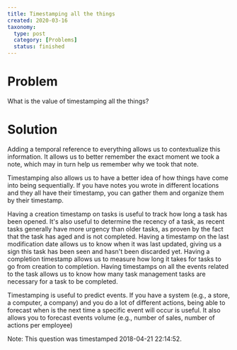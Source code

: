 ```yaml
---
title: Timestamping all the things
created: 2020-03-16
taxonomy:
  type: post
  category: [Problems]
  status: finished
---
```


# Problem
What is the value of timestamping all the things?

# Solution
Adding a temporal reference to everything allows us to contextualize this information. It allows us to better remember the exact moment we took a note, which may in turn help us remember why we took that note.

Timestamping also allows us to have a better idea of how things have come into being sequentially. If you have notes you wrote in different locations and they all have their timestamp, you can gather them and organize them by their timestamp.

Having a creation timestamp on tasks is useful to track how long a task has been opened. It's also useful to determine the recency of a task, as recent tasks generally have more urgency than older tasks, as proven by the fact that the task has aged and is not completed. Having a timestamp on the last modification date allows us to know when it was last updated, giving us a sign this task has been seen and hasn't been discarded yet. Having a completion timestamp allows us to measure how long it takes for tasks to go from creation to completion. Having timestamps on all the events related to the task allows us to know how many task management tasks are necessary for a task to be completed.

Timestamping is useful to predict events. If you have a system (e.g., a store, a computer, a company) and you do a lot of different actions, being able to forecast when is the next time a specific event will occur is useful. It also allows you to forecast events volume (e.g., number of sales, number of actions per employee)

Note: This question was timestamped 2018-04-21 22:14:52.
